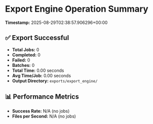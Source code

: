 # Export Engine Operation Summary

**Timestamp:** 2025-08-29T02:38:57.906296+00:00

## ✅ Export Successful

- **Total Jobs:** 0
- **Completed:** 0
- **Failed:** 0
- **Batches:** 0
- **Total Time:** 0.00 seconds
- **Avg Time/Job:** 0.00 seconds
- **Output Directory:** `exports/export_engine/`


## 📊 Performance Metrics

- **Success Rate:** N/A (no jobs)
- **Files per Second:** N/A (no jobs)
